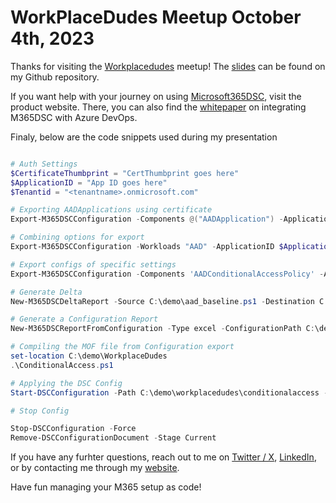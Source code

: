 # WorkPlaceDudes Meetup October 4th, 2023

Thanks for visiting the [Workplacedudes](https:/www.workplacedudes.nl) meetup!
The [slides](https://github.com/ralpje/WorkPlaceDudes/blob/main/M365DSC.pptx) can be found on my Github repository.

If you want help with your journey on using [Microsoft365DSC](https://microsoft365dsc.com/), visit the product website. There, you can also find the [whitepaper](https://office365dsc.azurewebsites.net/Pages/Resources/Whitepapers/Managing%20Microsoft%20365%20with%20Microsoft365Dsc%20and%20Azure%20DevOps.pdf) on integrating M365DSC with Azure DevOps.

Finaly, below are the code snippets used during my presentation
```powershell

# Auth Settings
$CertificateThumbprint = "CertThumbprint goes here"
$ApplicationID = "App ID goes here"
$Tenantid = "<tenantname>.onmicrosoft.com" 

# Exporting AADApplications using certificate
Export-M365DSCConfiguration -Components @("AADApplication") -ApplicationId $ApplicationId -CertificateThumbprint $CertificateThumbprint -TenantId $TenantId

# Combining options for export
Export-M365DSCConfiguration -Workloads "AAD" -ApplicationID $ApplicationID -CertificateThumbprint $CertificateThumbprint -TenantId $Tenantid -filename AAD.ps1 -configurationname AAD -Path c:\Demo\WorkplaceDudes

# Export configs of specific settings
Export-M365DSCConfiguration -Components 'AADConditionalAccessPolicy' -ApplicationId $ApplicationId -CertificateThumbprint $CertificateThumbprint -TenantId $TenantId -FileName ConditionalAccess.ps1 -Path c:\demo\workplacedudes

# Generate Delta
New-M365DSCDeltaReport -Source C:\demo\aad_baseline.ps1 -Destination C:\demo\workplacedudes\aad.ps1 -OutputPath c:\demo\workplacedudes\delta.html

# Generate a Configuration Report
New-M365DSCReportFromConfiguration -Type excel -ConfigurationPath C:\demo\workplacedudes\ConditionalAccess.ps1 -OutputPath c:\demo\workplacedudes\Report.xlsx

# Compiling the MOF file from Configuration export
set-location C:\demo\WorkplaceDudes
.\ConditionalAccess.ps1

# Applying the DSC Config
Start-DSCConfiguration -Path C:\demo\workplacedudes\conditionalaccess -Wait -Verbose -Force

# Stop Config

Stop-DSCConfiguration -Force
Remove-DSCConfigurationDocument -Stage Current

```



If you have any furhter questions, reach out to me on [Twitter / X](https://twitter.com/ralpje), [LinkedIn](https://linkedin.com/in/ralpheckhard), or by contacting me through my [website](https://ralpheckhard.com).

Have fun managing your M365 setup as code!
